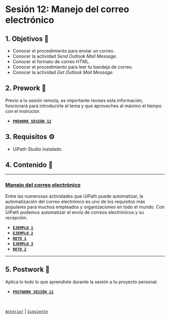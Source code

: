 # Sesión 12: Manejo del correo electrónico

<div>

## 1. Objetivos :dart:

- Conocer el procedimiento para enviar un correo.
- Conocer la actividad *Send Outlook Mail Message*.
- Conocer el formato de correo HTML.
- Conocer el procedimiento para leer tu bandeja de correo.
- Conocer la actividad *Get Outlook Mail Message*.

## 2. Prework :notebook_with_decorative_cover:

Previo a tu sesión remota, es importante revises esta información, funcionará para introducirte al tema y que aproveches al máximo el tiempo con el instructor.

- [**`PREWORK SESIÓN 12`**](https://github.com/bot-jcris/RPA-UiPath-Pepsico-2021/raw/main/Session-12/material/Prework_%20Sesi%C3%B3n%2012_Manejo%20del%20correo%20electr%C3%B3nico.pdf)

## 3. Requisitos :gear:

 -  UiPath Studio instalado.

## 4. Contenido :blue_book:

---

### <ins>Manejo del correo electrónico</ins>

Entre las numerosas actividades que UiPath puede automatizar, la automatización del correo electrónico es uno de los requisitos más populares para muchos empleados y organizaciones en todo el mundo. Con UiPath podemos automatizar el envío de correos electrónicos y su recepción.

- [**`EJEMPLO 1`**](Example-01/README.md)
- [**`EJEMPLO 2`**](Example-02/README.md)
- [**`RETO 1`**](Challenge-01/README.md)
- [**`EJEMPLO 3`**](Example-03/README.md)
- [**`RETO 2`**](Challenge-02/README.md)

---

## 5. Postwork :memo:
Aplica lo todo lo que aprendiste durante la sesión a tu proyecto personal.

- [**`POSTWORK SESIÓN 11`**](Postwork/README.md)

<br>

[`Anterior`](../Session-10/README.md) | [`Siguiente`](../Session-12/README.md)

</div>